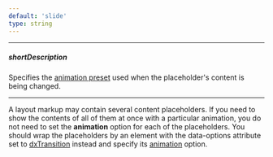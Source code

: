 ```yaml
---
default: 'slide'
type: string
---
```

---
##### shortDescription
Specifies the [animation preset](/api-reference/50%20Common/utils/animationPresets '/Documentation/ApiReference/Common/Utils/animationPresets/') used when the placeholder's content is being changed.

---
A layout markup may contain several content placeholders. If you need to show the contents of all of them at once with a particular animation, you do not need to set the **animation** option for each of the placeholders. You should wrap the placeholders by an element with the data-options attribute set to [dxTransition](/api-reference/40%20SPA%20Framework/Markup%20Components/dxTransition '/Documentation/ApiReference/SPA_Framework/Markup_Components/dxTransition/') instead and specify its [animation](/api-reference/40%20SPA%20Framework/Markup%20Components/dxTransition/1%20Configuration/animation.md '/Documentation/ApiReference/SPA_Framework/Markup_Components/dxTransition/Configuration/#animation') option.